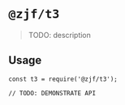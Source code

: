 # `@zjf/t3`

> TODO: description

## Usage

```
const t3 = require('@zjf/t3');

// TODO: DEMONSTRATE API
```
